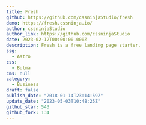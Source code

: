 ```yaml
---
title: Fresh
github: https://github.com/cssninjaStudio/fresh
demo: https://fresh.cssninja.io/
author: cssninjaStudio
author_link: https://github.com/cssninjaStudio
date: 2023-02-12T00:00:00.000Z
description: Fresh is a free landing page starter.
ssg:
  - Astro
css:
  - Bulma
cms: null
category:
  - Business
draft: false
publish_date: "2018-01-14T23:14:59Z"
update_date: "2023-05-03T10:48:25Z"
github_star: 543
github_fork: 134
---
```

